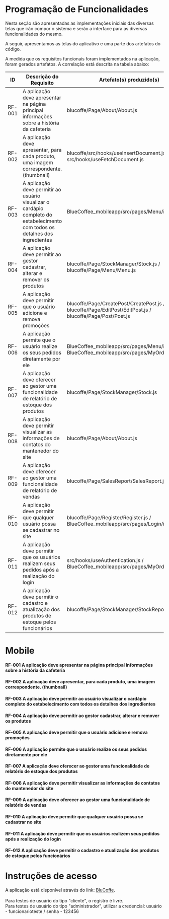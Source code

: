# Programação de Funcionalidades

Nesta seção são apresentadas as implementações iniciais das diversas telas que irão compor o sistema e serão a interface para as diversas funcionalidades do mesmo.

A seguir, apresentamos as telas do aplicativo e uma parte dos artefatos do código.

A medida que os requisitos funcionais foram implementados na aplicação, foram gerados artefatos. A correlação está descrita na tabela abaixo:

|ID    | Descrição do Requisito  | Artefato(s) produzido(s) |
|------|---------------------------------------------------------------------------------------------------------------------------------|----------|
|RF-001|A aplicação deve apresentar na página principal informações sobre a história da cafeteria       | blucoffe/Page/About/About.js | 
|RF-002|A aplicação deve apresentar, para cada produto, uma imagem correspondente. (thumbnail)           |    blucoffe/src/hooks/useInsertDocument.js / src/hooks/useFetchDocument.js  |
|RF-003|A aplicação deve permitir ao usuário visualizar o cardápio completo do estabelecimento com todos os detalhes dos ingredientes | BlueCoffee_mobileapp/src/pages/Menu/index.js  | 
|RF-004|A aplicação deve permitir ao gestor cadastrar, alterar e remover os produtos| blucoffe/Page/StockManager/Stock.js / blucoffe/Page/Menu/Menu.js  | 
|RF-005|A aplicação deve permitir que o usuário adicione e remova promoções                        | blucoffe/Page/CreatePost/CreatePost.js / blucoffe/Page/EditPost/EditPost.js  / blucoffe/Page/Post/Post.js  | 
|RF-006|A aplicação permite que o usuário realize os seus pedidos diretamente por ele                  | BlueCoffee_mobileapp/src/pages/Menu/index.js / BlueCoffee_mobileapp/src/pages/MyOrders/index.js | 
|RF-007|A aplicação deve oferecer ao gestor uma funcionalidade de relatório de estoque dos produtos   | blucoffe/Page/StockManager/Stock.js   | 
|RF-008|A aplicação deve permitir visualizar as informações de contatos do mantenedor do site          | blucoffe/Page/About/About.js    | 
|RF-009|A aplicação deve oferecer ao gestor uma funcionalidade de relatório de vendas         | blucoffe/Page/SalesReport/SalesReport.js   | 
|RF-010|A aplicação deve permitir que qualquer usuário possa se cadastrar no site                          | blucoffe/Page/Register/Register.js / BlueCoffee_mobileapp/src/pages/Login/index.js| 
|RF-011|A aplicação deve permitir que os usuários realizem seus pedidos após a realização do login            | src/hooks/useAuthentication.js / BlueCoffee_mobileapp/src/pages/MyOrders/index.js  | 
|RF-012|A aplicação deve permitir o cadastro e atualização dos produtos de estoque pelos funcionários|blucoffe/Page/StockManager/StockReport.js| 


# Mobile


#### RF-001	A aplicação deve apresentar na página principal informações sobre a história da cafeteria




#### RF-002	A aplicação deve apresentar, para cada produto, uma imagem correspondente. (thumbnail)




#### RF-003	A aplicação deve permitir ao usuário visualizar o cardápio completo do estabelecimento com todos os detalhes dos ingredientes



#### RF-004	A aplicação deve permitir ao gestor cadastrar, alterar e remover os produtos



#### RF-005	A aplicação deve permitir que o usuário adicione e remova promoções



#### RF-006	A aplicação permite que o usuário realize os seus pedidos diretamente por ele



#### RF-007	A aplicação deve oferecer ao gestor uma funcionalidade de relatório de estoque dos produtos



#### RF-008	A aplicação deve permitir visualizar as informações de contatos do mantenedor do site

#### RF-009	A aplicação deve oferecer ao gestor uma funcionalidade de relatório de vendas

#### RF-010 A aplicação deve permitir que qualquer usuário possa se cadastrar no site

#### RF-011 A aplicação deve permitir que os usuários realizem seus pedidos após a realização do login

#### RF-012 A aplicação deve permitir o cadastro e atualização dos produtos de estoque pelos funcionários

# Instruções de acesso

A aplicação está disponível através do link:
[BluCoffe](XXXXXXXXXX).
<br><br>
Para testes de usuário do tipo "cliente", o registro é livre.<br>
Para testes de usuário do tipo "administrador", utilizar a credencial: usuário - funcionarioteste / senha - 123456





